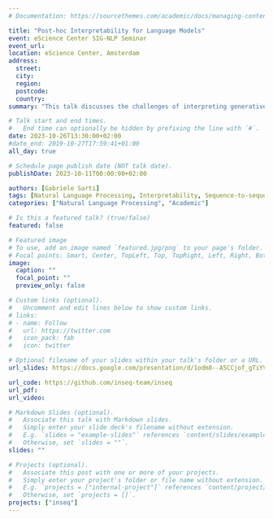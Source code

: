 ```yaml
---
# Documentation: https://sourcethemes.com/academic/docs/managing-content/

title: "Post-hoc Interpretability for Language Models"
event: eScience Center SIG-NLP Seminar
event_url:
location: eScience Center, Amsterdam
address:
  street:
  city: 
  region:
  postcode:
  country:
summary: "This talk discusses the challenges of interpreting generative language models and presents Inseq, a toolkit for interpreting sequence generation models. The usage of Inseq is illustrated with examples introducing state-of-the-art approaches for interpreting language models such as contrastive attribution. Finally, the PECoRe framework is presented as a mean to evaluate the plausibility of context usage in language models."

# Talk start and end times.
#   End time can optionally be hidden by prefixing the line with `#`.
date: 2023-10-26T13:30:00+02:00
#date_end: 2019-10-27T17:59:41+01:00
all_day: true

# Schedule page publish date (NOT talk date).
publishDate: 2023-10-11T00:00:00+02:00

authors: [Gabriele Sarti]
tags: [Natural Language Processing, Interpretability, Sequence-to-sequence, Language Modeling, Feature Attribution]
categories: ["Natural Language Processing", "Academic"]

# Is this a featured talk? (true/false)
featured: false

# Featured image
# To use, add an image named `featured.jpg/png` to your page's folder. 
# Focal points: Smart, Center, TopLeft, Top, TopRight, Left, Right, BottomLeft, Bottom, BottomRight.
image:
  caption: ""
  focal_point: ""
  preview_only: false

# Custom links (optional).
#   Uncomment and edit lines below to show custom links.
# links:
# - name: Follow
#   url: https://twitter.com
#   icon_pack: fab
#   icon: twitter

# Optional filename of your slides within your talk's folder or a URL.
url_slides: https://docs.google.com/presentation/d/1odm8--A5CCjof_gTiYV6WuYs6T1EXHURGCcqcpxBQq0/edit?usp=sharing

url_code: https://github.com/inseq-team/inseq
url_pdf:
url_video:

# Markdown Slides (optional).
#   Associate this talk with Markdown slides.
#   Simply enter your slide deck's filename without extension.
#   E.g. `slides = "example-slides"` references `content/slides/example-slides.md`.
#   Otherwise, set `slides = ""`.
slides: ""

# Projects (optional).
#   Associate this post with one or more of your projects.
#   Simply enter your project's folder or file name without extension.
#   E.g. `projects = ["internal-project"]` references `content/project/deep-learning/index.md`.
#   Otherwise, set `projects = []`.
projects: ["inseq"]
---
```

